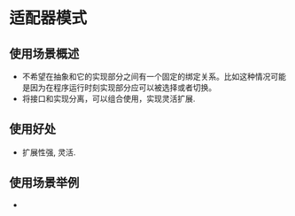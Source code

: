 # 适配器模式
## 使用场景概述
* 不希望在抽象和它的实现部分之间有一个固定的绑定关系。比如这种情况可能是因为在程序运行时刻实现部分应可以被选择或者切换。
* 将接口和实现分离，可以组合使用，实现灵活扩展.

## 使用好处
* 扩展性强, 灵活.

## 使用场景举例
* 


